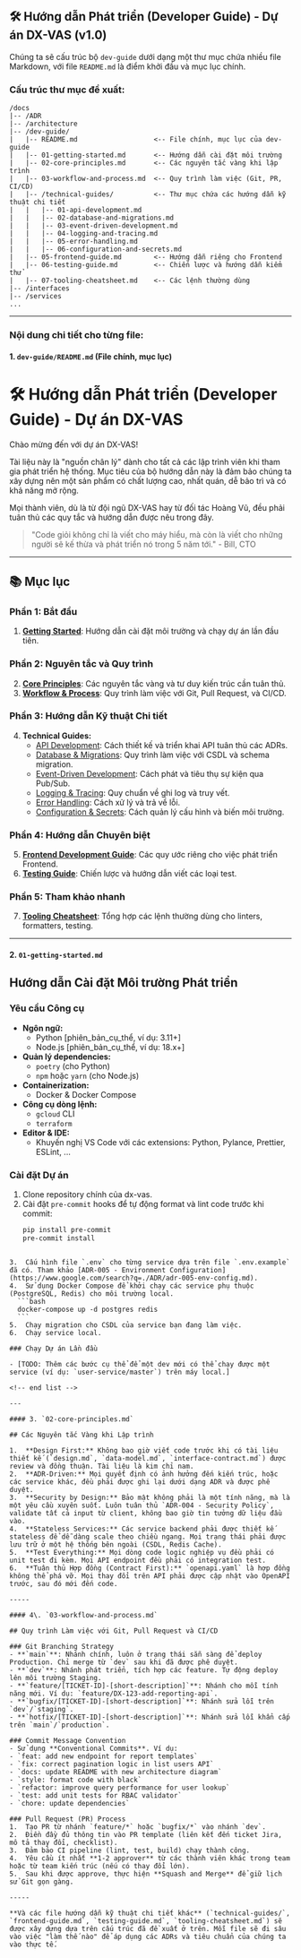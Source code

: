 
## 🛠️ Hướng dẫn Phát triển (Developer Guide) - Dự án DX-VAS (v1.0)

Chúng ta sẽ cấu trúc bộ `dev-guide` dưới dạng một thư mục chứa nhiều file Markdown, với file `README.md` là điểm khởi đầu và mục lục chính.

### Cấu trúc thư mục đề xuất:

```
/docs
|-- /ADR
|-- /architecture
|-- /dev-guide/
|   |-- README.md                   <-- File chính, mục lục của dev-guide
|   |-- 01-getting-started.md       <-- Hướng dẫn cài đặt môi trường
|   |-- 02-core-principles.md       <-- Các nguyên tắc vàng khi lập trình
|   |-- 03-workflow-and-process.md  <-- Quy trình làm việc (Git, PR, CI/CD)
|   |-- /technical-guides/          <-- Thư mục chứa các hướng dẫn kỹ thuật chi tiết
|   |   |-- 01-api-development.md
|   |   |-- 02-database-and-migrations.md
|   |   |-- 03-event-driven-development.md
|   |   |-- 04-logging-and-tracing.md
|   |   |-- 05-error-handling.md
|   |   |-- 06-configuration-and-secrets.md
|   |-- 05-frontend-guide.md        <-- Hướng dẫn riêng cho Frontend
|   |-- 06-testing-guide.md         <-- Chiến lược và hướng dẫn kiểm thử
|   |-- 07-tooling-cheatsheet.md    <-- Các lệnh thường dùng
|-- /interfaces
|-- /services
...
```

-----

### Nội dung chi tiết cho từng file:

#### 1\. `dev-guide/README.md` (File chính, mục lục)

# 🛠️ Hướng dẫn Phát triển (Developer Guide) - Dự án DX-VAS

Chào mừng đến với dự án DX-VAS!

Tài liệu này là "nguồn chân lý" dành cho tất cả các lập trình viên khi tham gia phát triển hệ thống. Mục tiêu của bộ hướng dẫn này là đảm bảo chúng ta xây dựng nên một sản phẩm có chất lượng cao, nhất quán, dễ bảo trì và có khả năng mở rộng.

Mọi thành viên, dù là từ đội ngũ DX-VAS hay từ đối tác Hoàng Vũ, đều phải tuân thủ các quy tắc và hướng dẫn được nêu trong đây.

> "Code giỏi không chỉ là viết cho máy hiểu, mà còn là viết cho những người sẽ kế thừa và phát triển nó trong 5 năm tới." - Bill, CTO

---

## 📚 Mục lục

### Phần 1: Bắt đầu
1.  [**Getting Started**](./01-getting-started.md): Hướng dẫn cài đặt môi trường và chạy dự án lần đầu tiên.

### Phần 2: Nguyên tắc và Quy trình
2.  [**Core Principles**](./02-core-principles.md): Các nguyên tắc vàng và tư duy kiến trúc cần tuân thủ.
3.  [**Workflow & Process**](./03-workflow-and-process.md): Quy trình làm việc với Git, Pull Request, và CI/CD.

### Phần 3: Hướng dẫn Kỹ thuật Chi tiết
4.  **Technical Guides:**
    -   [API Development](./technical-guides/01-api-development.md): Cách thiết kế và triển khai API tuân thủ các ADRs.
    -   [Database & Migrations](./technical-guides/02-database-and-migrations.md): Quy trình làm việc với CSDL và schema migration.
    -   [Event-Driven Development](./technical-guides/03-event-driven-development.md): Cách phát và tiêu thụ sự kiện qua Pub/Sub.
    -   [Logging & Tracing](./technical-guides/04-logging-and-tracing.md): Quy chuẩn về ghi log và truy vết.
    -   [Error Handling](./technical-guides/05-error-handling.md): Cách xử lý và trả về lỗi.
    -   [Configuration & Secrets](./technical-guides/06-configuration-and-secrets.md): Cách quản lý cấu hình và biến môi trường.

### Phần 4: Hướng dẫn Chuyên biệt
5.  [**Frontend Development Guide**](./05-frontend-guide.md): Các quy ước riêng cho việc phát triển Frontend.
6.  [**Testing Guide**](./06-testing-guide.md): Chiến lược và hướng dẫn viết các loại test.

### Phần 5: Tham khảo nhanh
7.  [**Tooling Cheatsheet**](./07-tooling-cheatsheet.md): Tổng hợp các lệnh thường dùng cho linters, formatters, testing.

-----

#### 2\. `01-getting-started.md`

## Hướng dẫn Cài đặt Môi trường Phát triển

### Yêu cầu Công cụ
- **Ngôn ngữ:**
  - Python [phiên_bản_cụ_thể, ví dụ: 3.11+]
  - Node.js [phiên_bản_cụ_thể, ví dụ: 18.x+]
- **Quản lý dependencies:**
  - `poetry` (cho Python)
  - `npm` hoặc `yarn` (cho Node.js)
- **Containerization:**
  - Docker & Docker Compose
- **Công cụ dòng lệnh:**
  - `gcloud` CLI
  - `terraform`
- **Editor & IDE:**
  - Khuyến nghị VS Code với các extensions: Python, Pylance, Prettier, ESLint, ...

### Cài đặt Dự án
1. Clone repository chính của dx-vas.
2. Cài đặt `pre-commit` hooks để tự động format và lint code trước khi commit:
   ```bash
   pip install pre-commit
   pre-commit install
  ```

3.  Cấu hình file `.env` cho từng service dựa trên file `.env.example` đã có. Tham khảo [ADR-005 - Environment Configuration](https://www.google.com/search?q=./ADR/adr-005-env-config.md).
4.  Sử dụng Docker Compose để khởi chạy các service phụ thuộc (PostgreSQL, Redis) cho môi trường local.
    ```bash
    docker-compose up -d postgres redis
    ```
5.  Chạy migration cho CSDL của service bạn đang làm việc.
6.  Chạy service local.

### Chạy Dự án Lần đầu

  - [TODO: Thêm các bước cụ thể để một dev mới có thể chạy được một service (ví dụ: `user-service/master`) trên máy local.]

<!-- end list -->

---

#### 3. `02-core-principles.md`

## Các Nguyên tắc Vàng khi Lập trình

1.  **Design First:** Không bao giờ viết code trước khi có tài liệu thiết kế (`design.md`, `data-model.md`, `interface-contract.md`) được review và đồng thuận. Tài liệu là kim chỉ nam.
2.  **ADR-Driven:** Mọi quyết định có ảnh hưởng đến kiến trúc, hoặc các service khác, đều phải được ghi lại dưới dạng ADR và được phê duyệt.
3.  **Security by Design:** Bảo mật không phải là một tính năng, mà là một yêu cầu xuyên suốt. Luôn tuân thủ `ADR-004 - Security Policy`, validate tất cả input từ client, không bao giờ tin tưởng dữ liệu đầu vào.
4.  **Stateless Services:** Các service backend phải được thiết kế stateless để dễ dàng scale theo chiều ngang. Mọi trạng thái phải được lưu trữ ở một hệ thống bên ngoài (CSDL, Redis Cache).
5.  **Test Everything:** Mọi dòng code logic nghiệp vụ đều phải có unit test đi kèm. Mọi API endpoint đều phải có integration test.
6.  **Tuân thủ Hợp đồng (Contract First):** `openapi.yaml` là hợp đồng không thể phá vỡ. Mọi thay đổi trên API phải được cập nhật vào OpenAPI trước, sau đó mới đến code.

-----

#### 4\. `03-workflow-and-process.md`

## Quy trình Làm việc với Git, Pull Request và CI/CD

### Git Branching Strategy
- **`main`**: Nhánh chính, luôn ở trạng thái sẵn sàng để deploy Production. Chỉ merge từ `dev` sau khi đã được phê duyệt.
- **`dev`**: Nhánh phát triển, tích hợp các feature. Tự động deploy lên môi trường Staging.
- **`feature/[TICKET-ID]-[short-description]`**: Nhánh cho mỗi tính năng mới. Ví dụ: `feature/DX-123-add-reporting-api`.
- **`bugfix/[TICKET-ID]-[short-description]`**: Nhánh sửa lỗi trên `dev`/`staging`.
- **`hotfix/[TICKET-ID]-[short-description]`**: Nhánh sửa lỗi khẩn cấp trên `main`/`production`.

### Commit Message Convention
- Sử dụng **Conventional Commits**. Ví dụ:
  - `feat: add new endpoint for report templates`
  - `fix: correct pagination logic in list users API`
  - `docs: update README with new architecture diagram`
  - `style: format code with black`
  - `refactor: improve query performance for user lookup`
  - `test: add unit tests for RBAC validator`
  - `chore: update dependencies`

### Pull Request (PR) Process
1.  Tạo PR từ nhánh `feature/*` hoặc `bugfix/*` vào nhánh `dev`.
2.  Điền đầy đủ thông tin vào PR template (liên kết đến ticket Jira, mô tả thay đổi, checklist).
3.  Đảm bảo CI pipeline (lint, test, build) chạy thành công.
4.  Yêu cầu ít nhất **1-2 approver** từ các thành viên khác trong team hoặc từ team kiến trúc (nếu có thay đổi lớn).
5.  Sau khi được approve, thực hiện **Squash and Merge** để giữ lịch sử Git gọn gàng.

-----

**Và các file hướng dẫn kỹ thuật chi tiết khác** (`technical-guides/`, `frontend-guide.md`, `testing-guide.md`, `tooling-cheatsheet.md`) sẽ được xây dựng dựa trên cấu trúc đã đề xuất ở trên. Mỗi file sẽ đi sâu vào việc "làm thế nào" để áp dụng các ADRs và tiêu chuẩn của chúng ta vào thực tế.
